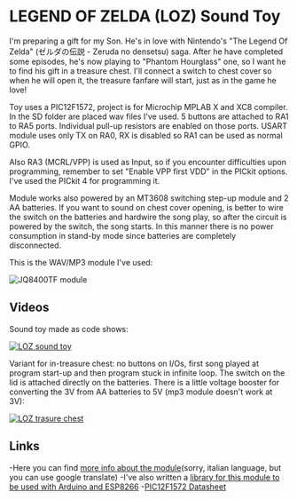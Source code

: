 # LEGEND OF ZELDA (LOZ) Sound Toy

I'm preparing a gift for my Son. He's in love with Nintendo's "The Legend Of Zelda" (ゼルダの伝説 - Zeruda no densetsu) saga. After he have completed some episodes, he's now playing to "Phantom Hourglass" one, so I want he to find his gift in a treasure chest. I'll connect a switch to chest cover so when he will open it, the treasure fanfare will start, just as in the game he love!

Toy uses a PIC12F1572, project is for Microchip MPLAB X and XC8 compiler. In the SD folder are placed wav files I've used.
5 buttons are attached to RA1 to RA5 ports. Individual pull-up resistors are enabled on those ports. USART module uses only TX on RA0, RX is disabled so RA1 can be used as normal GPIO.

Also RA3 (MCRL/VPP) is used as Input, so if you encounter difficulties upon programming, remember to set "Enable VPP first VDD" in the PICkit options. I've used the PICkit 4 for programming it.

Module works also powered by an MT3608 switching step-up module and 2 AA batteries. If you want to sound on chest cover opening, is better to wire the switch on the batteries and hardwire the song play, so after the circuit is powered by the switch, the song starts. In this manner there is no power consumption in stand-by mode since batteries are completely disconnected.

This is the WAV/MP3 module I've used:

![JQ8400TF module](https://github.com/Cyb3rn0id/mp3Serial_JQ8400TF/blob/master/documents/mp3wav_module.jpg)

## Videos 
  
Sound toy made as code shows:  

[![LOZ sound toy](https://img.youtube.com/vi/GNW5sxZnXtE/0.jpg)](https://www.youtube.com/watch?v=GNW5sxZnXtE)

Variant for in-treasure chest: no buttons on I/Os, first song played at program start-up and then program stuck in infinite loop. The switch on the lid is attached directly on the batteries. There is a little voltage booster for converting the 3V from AA batteries to 5V (mp3 module doesn't work at 3V):  

[![LOZ trasure chest](https://img.youtube.com/vi/TOw_7AtAxk8/0.jpg)](https://www.youtube.com/watch?v=TOw_7AtAxk8)

## Links  
-Here you can find [more info about the module](http://www.settorezero.com/wordpress/en/un-player-wavmp3-economico-controllabile-da-porta-seriale-libreria-per-arduino-e-esp8266/)(sorry, italian language, but you can use google translate)
-I've also written a [library for this module to be used with Arduino and ESP8266](https://github.com/Cyb3rn0id/mp3Serial_JQ8400TF)
-[PIC12F1572 Datasheet](https://www.microchip.com/wwwproducts/en/PIC12F1572)
